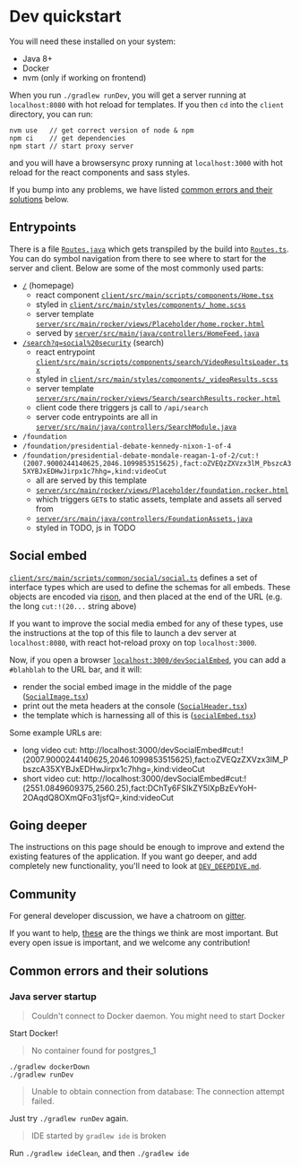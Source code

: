 # Dev quickstart

You will need these installed on your system:

- Java 8+
- Docker
- nvm (only if working on frontend)

When you run `./gradlew runDev`, you will get a server running at `localhost:8080` with hot reload for templates.  If you then `cd` into the `client` directory, you can run:

```
nvm use   // get correct version of node & npm
npm ci    // get dependencies
npm start // start proxy server
```

and you will have a browsersync proxy running at `localhost:3000` with hot reload for the react components and sass styles.

If you bump into any problems, we have listed [common errors and their solutions](#common-errors-and-their-solutions) below.

## Entrypoints

There is a file [`Routes.java`](client/src/main/java/java2ts/Routes.java) which gets transpiled by the build into [`Routes.ts`](client/src/main/scripts/java2ts/Routes.ts). You can do symbol navigation from there to see where to start for the server and client.  Below are some of the most commonly used parts:

- [`/`](https://mytake.org/) (homepage)
  - react component [`client/src/main/scripts/components/Home.tsx`](client/src/main/scripts/components/Home.tsx)
  - styled in [`client/src/main/styles/components/_home.scss`](client/src/main/styles/components/_home.scss)
  - server template [`server/src/main/rocker/views/Placeholder/home.rocker.html`](server/src/main/rocker/views/Placeholder/home.rocker.html)
  - served by [`server/src/main/java/controllers/HomeFeed.java`](server/src/main/java/controllers/HomeFeed.java)
- [`/search?q=social%20security`](https://mytake.org/search?q=social%20security) (search)
  - react entrypoint [`client/src/main/scripts/components/search/VideoResultsLoader.tsx`](client/src/main/scripts/components/search/VideoResultsLoader.tsx)
  - styled in [`client/src/main/styles/components/_videoResults.scss`](client/src/main/styles/components/_videoResults.scss)
  - server template [`server/src/main/rocker/views/Search/searchResults.rocker.html`](server/src/main/rocker/views/Search/searchResults.rocker.html)
  - client code there triggers js call to `/api/search`
  - server code entrypoints are all in [`server/src/main/java/controllers/SearchModule.java`](server/src/main/java/controllers/SearchModule.java)
- `/foundation`
- `/foundation/presidential-debate-kennedy-nixon-1-of-4`
- `/foundation/presidential-debate-mondale-reagan-1-of-2/cut:!(2007.9000244140625,2046.1099853515625),fact:oZVEQzZXVzx3lM_PbszcA35XYBJxEDHwJirpx1c7hhg=,kind:videoCut`
  - all are served by this template
  - [`server/src/main/rocker/views/Placeholder/foundation.rocker.html`](server/src/main/rocker/views/Placeholder/foundation.rocker.html)
  - which triggers `GET`s to static assets, template and assets all served from
  - [`server/src/main/java/controllers/FoundationAssets.java`](server/src/main/java/controllers/FoundationAssets.java)
  - styled in TODO, js in TODO

## Social embed

[`client/src/main/scripts/common/social/social.ts`](client/src/main/scripts/common/social/social.ts) defines a set of interface types which are used to define the schemas for all embeds.  These objects are encoded via [rison](https://rison.io/), and then placed at the end of the URL (e.g. the long `cut:!(20...` string above)

If you want to improve the social media embed for any of these types, use the instructions at the top of this file to launch a dev server at `localhost:8080`, with react hot-reload proxy on top `localhost:3000`.

Now, if you open a browser [`localhost:3000/devSocialEmbed`](http://localhost:3000/devSocialEmbed), you can add a `#blahblah` to the URL bar, and it will:

- render the social embed image in the middle of the page ([`SocialImage.tsx`](client/src/main/scripts/common/social/SocialImage.tsx))
- print out the meta headers at the console ([`SocialHeader.tsx`](client/src/main/scripts/common/social/SocialHeader.tsx))
- the template which is harnessing all of this is ([`socialEmbed.tsx`](client/src/main/scripts/socialEmbed.tsx))

Some example URLs are:

- long video cut: http://localhost:3000/devSocialEmbed#cut:!(2007.9000244140625,2046.1099853515625),fact:oZVEQzZXVzx3lM_PbszcA35XYBJxEDHwJirpx1c7hhg=,kind:videoCut
- short video cut: http://localhost:3000/devSocialEmbed#cut:!(2551.0849609375,2560.25),fact:DChTy6FSIkZY5lXpBzEvYoH-2OAqdQ8OXmQFo31jsfQ=,kind:videoCut

## Going deeper

The instructions on this page should be enough to improve and extend the existing features of the application. If you want go deeper, and add completely new functionality, you'll need to look at [`DEV_DEEPDIVE.md`](DEV_DEEPDIVE.md).

## Community

For general developer discussion, we have a chatroom on [gitter](https://gitter.im/mytakedotorg).

If you want to help, [these](https://github.com/mytakedotorg/mtdo/projects/3) are the things we think are most important. But every open issue is important, and we welcome any contribution!

## Common errors and their solutions

### Java server startup

> Couldn't connect to Docker daemon. You might need to start Docker

Start Docker!

> No container found for postgres_1

```
./gradlew dockerDown
./gradlew runDev
```

> Unable to obtain connection from database: The connection attempt failed.

Just try `./gradlew runDev` again.

> IDE started by `gradlew ide` is broken

Run `./gradlew ideClean`, and then `./gradlew ide`
